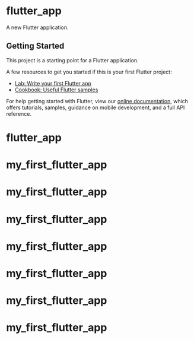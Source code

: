 # flutter_app

A new Flutter application.

## Getting Started

This project is a starting point for a Flutter application.

A few resources to get you started if this is your first Flutter project:

- [Lab: Write your first Flutter app](https://flutter.dev/docs/get-started/codelab)
- [Cookbook: Useful Flutter samples](https://flutter.dev/docs/cookbook)

For help getting started with Flutter, view our
[online documentation](https://flutter.dev/docs), which offers tutorials,
samples, guidance on mobile development, and a full API reference.
# flutter_app
# my_first_flutter_app
# my_first_flutter_app
# my_first_flutter_app
# my_first_flutter_app
# my_first_flutter_app
# my_first_flutter_app
# my_first_flutter_app

